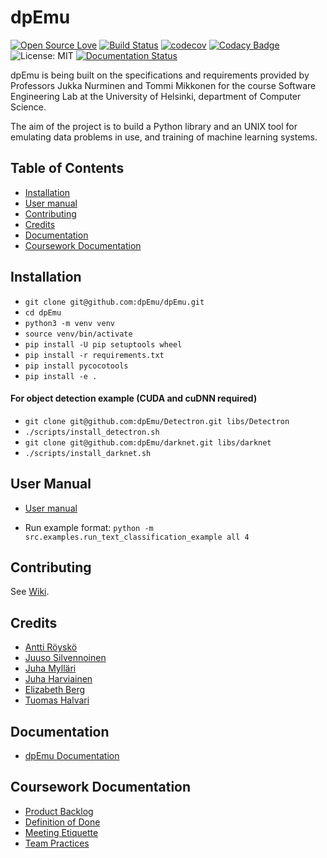 # dpEmu

[![Open Source
Love](https://badges.frapsoft.com/os/v1/open-source.svg?v=103)](https://github.com/ellerbrock/open-source-badges/)
[![Build
Status](https://travis-ci.com/dpEmu/dpEmu.svg?branch=master)](https://travis-ci.com/dpEmu/dpEmu)
[![codecov](https://codecov.io/gh/dpEmu/dpEmu/branch/master/graph/badge.svg)](https://codecov.io/gh/dpEmu/dpEmu)
[![Codacy
Badge](https://api.codacy.com/project/badge/Grade/87b3b421702b4885a37f4025b59f5381)](https://www.codacy.com/app/thalvari/dpEmu?utm_source=github.com&utm_medium=referral&utm_content=dpEmu/dpEmu&utm_campaign=Badge_Grade)
![License: MIT](https://img.shields.io/badge/License-MIT-green.svg)
[![Documentation
Status](https://readthedocs.org/projects/dpemu/badge/?version=latest)](https://dpemu.readthedocs.io/en/latest/?badge=latest)

dpEmu is being built on the specifications and requirements provided by
Professors Jukka Nurminen and Tommi Mikkonen for the course Software
Engineering Lab at the University of Helsinki, department of Computer
Science.

The aim of the project is to build a Python library and an UNIX tool for
emulating data problems in use, and training of machine learning
systems.

## Table of Contents

  - [Installation](#installation)
  - [User manual](#user-manual)
  - [Contributing](#contributing)
  - [Credits](#credits)
  - [Documentation](#documentation)
  - [Coursework Documentation](#coursework-documentation)

## Installation

  - `git clone git@github.com:dpEmu/dpEmu.git`
  - `cd dpEmu`
  - `python3 -m venv venv`
  - `source venv/bin/activate`
  - `pip install -U pip setuptools wheel`
  - `pip install -r requirements.txt`
  - `pip install pycocotools`
  - `pip install -e .`
#### For object detection example (CUDA and cuDNN required)
  - `git clone git@github.com:dpEmu/Detectron.git libs/Detectron`
  - `./scripts/install_detectron.sh`
  - `git clone git@github.com:dpEmu/darknet.git libs/darknet`
  - `./scripts/install_darknet.sh`

## User Manual

  - [User manual](https://dpemu.readthedocs.io/en/latest/manual.html)
  
  - Run example format: `python -m src.examples.run_text_classification_example all 4`

## Contributing

See [Wiki](https://github.com/dpEmu/dpEmu/wiki/Contributing).

## Credits

  - [Antti Röyskö](https://github.com/anroysko)
  - [Juuso Silvennoinen](https://github.com/Jsos17)
  - [Juha Mylläri](https://github.com/juhamyllari)
  - [Juha Harviainen](https://github.com/Kalakuh)
  - [Elizabeth Berg](https://github.com/reykjaviks)
  - [Tuomas Halvari](https://github.com/thalvari)
  
## Documentation

  - [dpEmu Documentation](https://dpemu.readthedocs.io/en/latest/index.html)
  
## Coursework Documentation

  - [Product
    Backlog](https://docs.google.com/spreadsheets/d/1WarfjE1UKnpkwlG3px8kG7dWvZmzVhzRg8-vwbMKG6c)
  - [Definition of Done](docs/definition_of_done.md)
  - [Meeting Etiquette](docs/meeting_etiquette.md)
  - [Team Practices](docs/team_practices.md)
